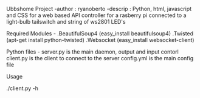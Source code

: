 Ubbshome Project
-author  : ryanoberto
-descrip : Python, html, javascript and CSS for a web based API controller for a rasberry pi connected to a light-bulb tailswitch and string of ws2801 LED's

Required Modules -
.BeautifulSoup4 (easy_install beautifulsoup4)
.Twisted (apt-get install python-twisted)
.Websocket (easy_install websocket-client)

Python files -
server.py is the main daemon, output and input contorl
client.py is the client to connect to the server
config.yml is the main config file

Usage

./client.py -h
